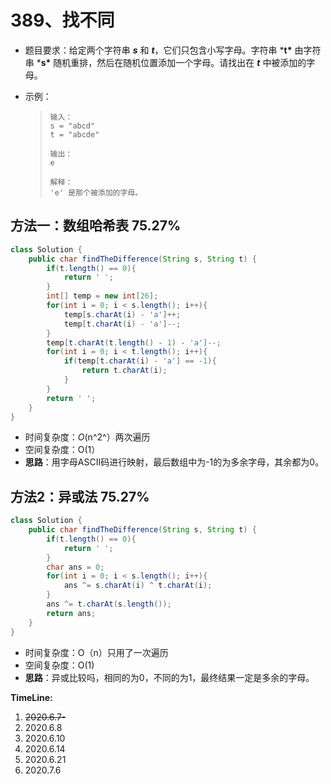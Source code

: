 # 389、找不同

- 题目要求：给定两个字符串 ***s*** 和 ***t***，它们只包含小写字母。字符串 ***t\*** 由字符串 ***s\*** 随机重排，然后在随机位置添加一个字母。请找出在 ***t*** 中被添加的字母。

- 示例：

  >```
  >输入：
  >s = "abcd"
  >t = "abcde"
  >
  >输出：
  >e
  >
  >解释：
  >'e' 是那个被添加的字母。
  >```

## 方法一：数组哈希表  75.27%

```java
class Solution {
    public char findTheDifference(String s, String t) {
        if(t.length() == 0){
            return ' ';
        }
        int[] temp = new int[26];
        for(int i = 0; i < s.length(); i++){
            temp[s.charAt(i) - 'a']++;
            temp[t.charAt(i) - 'a']--;
        }
        temp[t.charAt(t.length() - 1) - 'a']--;
        for(int i = 0; i < t.length(); i++){
            if(temp[t.charAt(i) - 'a'] == -1){
                return t.charAt(i);
            }
        }
        return ' ';
    }
}
```

- 时间复杂度：*O*(n^2^）两次遍历
- 空间复杂度：O(1）
- **思路**：用字母ASCII码进行映射，最后数组中为-1的为多余字母，其余都为0。



## 方法2：异或法 75.27%

```java
class Solution {
    public char findTheDifference(String s, String t) {
        if(t.length() == 0){
            return ' ';
        }
        char ans = 0;   
        for(int i = 0; i < s.length(); i++){
            ans ^= s.charAt(i) ^ t.charAt(i);
        }
        ans ^= t.charAt(s.length());
        return ans;
    }
}
```

- 时间复杂度：O（n）只用了一次遍历
- 空间复杂度：O(1)
- **思路**：异或比较吗，相同的为0，不同的为1，最终结果一定是多余的字母。

**TimeLine:**

1. ~~2020.6.7-~~
2. 2020.6.8
3. 2020.6.10
4. 2020.6.14
5. 2020.6.21
6. 2020.7.6